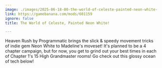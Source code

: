 ```yaml
---
image: ./images/2025-06-18-00-the-world-of-celeste-painted-neon-white-.png
link: https://gamebanana.com/mods/601159
ignore: false
title: The World of Celeste, Painted Neon White!

---
```


Heaven Rush by Programmatic brings the slick & speedy movement tricks of indie gem Neon White to Madeline's moveset! It's planned to be a 4 chapter campaign, but for now, you get to grind out your best times in each of Chapter 1's 15 High Grandmaster rooms! Go check out this glossy ocean of tech below!